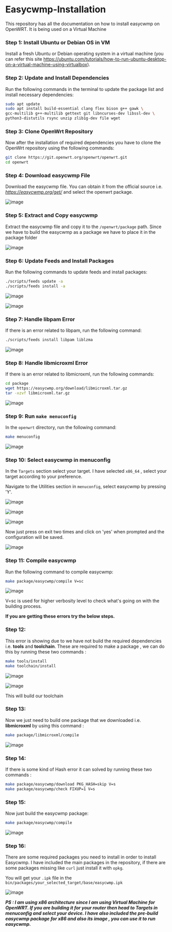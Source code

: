 # Easycwmp-Installation
This repository has all the documentation on how to install easycwmp on OpenWRT. It is being used on a Virtual Machine

### Step 1: Install Ubuntu or Debian OS in VM

Install a fresh Ubuntu or Debian operating system in a virtual machine (you can refer this site https://ubuntu.com/tutorials/how-to-run-ubuntu-desktop-on-a-virtual-machine-using-virtualbox).

### Step 2: Update and Install Dependencies

Run the following commands in the terminal to update the package list and install necessary dependencies:

```bash
sudo apt update
sudo apt install build-essential clang flex bison g++ gawk \
gcc-multilib g++-multilib gettext git libncurses-dev libssl-dev \
python3-distutils rsync unzip zlib1g-dev file wget
```

### Step 3: Clone OpenWrt Repository

Now after the installation of required dependencies you have to clone the OpenWrt repository using the following commands:

```bash
git clone https://git.openwrt.org/openwrt/openwrt.git
cd openwrt
```

### Step 4: Download easycwmp File

Download the easycwmp file. You can obtain it from the official source i.e. *https://easycwmp.org/get/* and select the openwrt package.

![image](https://github.com/TrollMafia/Easycwmp-Installation/assets/116051989/771ca423-f66d-4fa6-b57f-aa5723cc175f)

 
### Step 5: Extract and Copy easycwmp

Extract the easycwmp file and copy it to the `/openwrt/package` path. Since we have to build the easycwmp as a package we have to place it in the package folder

![image](https://github.com/TrollMafia/Easycwmp-Installation/assets/116051989/eb884920-1c9d-489f-8f62-a4808028feae)


 ### Step 6: Update Feeds and Install Packages

Run the following commands to update feeds and install packages:

```bash
./scripts/feeds update -a
./scripts/feeds install -a 
```

![image](https://github.com/TrollMafia/Easycwmp-Installation/assets/116051989/d1d980f9-3079-463b-8cb6-f1c3aca538b6)

![image](https://github.com/TrollMafia/Easycwmp-Installation/assets/116051989/77c44170-90cf-47fc-9346-812f1953986d)

 
 ### Step 7: Handle libpam Error

If there is an error related to libpam, run the following command:

```bash
./scripts/feeds install libpam liblzma
```

 ![image](https://github.com/TrollMafia/Easycwmp-Installation/assets/116051989/518bb696-b01a-462f-9863-345cf99ac7dc)


### Step 8: Handle libmicroxml Error

If there is an error related to libmicroxml, run the following commands:

```bash
cd package
wget https://easycwmp.org/download/libmicroxml.tar.gz
tar -xzvf libmicroxml.tar.gz
```
![image](https://github.com/TrollMafia/Easycwmp-Installation/assets/116051989/3dfebb05-4781-434d-a0d7-29defdf0a79d)

 
### Step 9: Run `make menuconfig`

In the `openwrt` directory, run the following command:

```bash
make menuconfig
```

![image](https://github.com/TrollMafia/Easycwmp-Installation/assets/116051989/4e1a3005-ae06-4fe7-9924-5e0be55d7d52)

 ### Step 10: Select easycwmp in menuconfig

 In the `Targets` section select your target. I have selected `x86_64` , select your target according to your preference.

Navigate to the Utilities section in `menuconfig`, select easycwmp by pressing 'Y'.

 ![image](https://github.com/TrollMafia/Easycwmp-Installation/assets/116051989/c0c8d198-e475-4ce4-aaae-4eac7f280fc1)

![image](https://github.com/TrollMafia/Easycwmp-Installation/assets/116051989/ede8d29a-a59b-4b2f-90fb-9c9f5680f788)

 ![image](https://github.com/TrollMafia/Easycwmp-Installation/assets/116051989/63e6926f-5e66-462f-a55c-410761961310)

Now just press on exit two times and click on 'yes' when prompted and the configuration will be saved.

![image](https://github.com/TrollMafia/Easycwmp-Installation/assets/116051989/ec89fb07-8d6a-4dcc-a0c1-affedde515d3)

 
### Step 11: Compile easycwmp

Run the following command to compile easycwmp:

```bash
make package/easycwmp/compile V=sc
```

![image](https://github.com/TrollMafia/Easycwmp-Installation/assets/116051989/a4d44feb-cbb8-45a6-9232-c0f51fa2af73)

V=sc is used for higher verbosity level to check what's going on with the building process.

**If you are getting these errors try the below steps.**
 
### Step 12:

This error is showing due to we have not build the required dependencies i.e. **tools** and **toolchain**.
These are required to make a package , we can do this by running these two commands :
```bash
make tools/install
make toolchain/install
```
 ![image](https://github.com/TrollMafia/Easycwmp-Installation/assets/116051989/dfdeabd0-6553-42be-ab50-f35a1487bc8f)

![image](https://github.com/TrollMafia/Easycwmp-Installation/assets/116051989/4aa8abf8-0ea1-4468-9220-a2fbc84bfe7a)

 
This will build our toolchain

### Step 13:

Now we just need to build one package that we downloaded i.e. **libmicroxml** by using this command :

```bash
make package/libmicroxml/compile
```

![image](https://github.com/TrollMafia/Easycwmp-Installation/assets/116051989/93387026-b3c9-4147-9fb3-2a8ca881e061)

 ### Step 14:

If there is some kind of Hash error it can solved by running these two commands :

```bash
make package/easycwmp/download PKG_HASH=skip V=s
make package/easycwmp/check FIXUP=1 V=s
```

### Step 15:

Now just build the easycwmp package:
```bash
make package/easycwmp/compile
```

![image](https://github.com/TrollMafia/Easycwmp-Installation/assets/116051989/3f9c58cb-8cee-452e-b9e6-590e31d4e4ac)

### Step 16:

There are some required packages you need to install in order to install Easycwmp. 
I have included the main packages in the repository, if there are some packages missing like `curl` just install it with `opkg`.

 
You will get your `.ipk` file in the `bin/packages/your_selected_target/base/easycwmp.ipk`

![image](https://github.com/TrollMafia/Easycwmp-Installation/assets/116051989/72f1c562-9436-4a53-8a9f-39c41e5d2f5b)


***PS : I am using x86 architecture since I am using Virtual Machine for OpenWRT. If you are building it for your router then head to Targets in menuconfig and select your device. 
I have also included the pre-build easycwmp package for x86 and also its image , you can use it to run easycwmp.***
